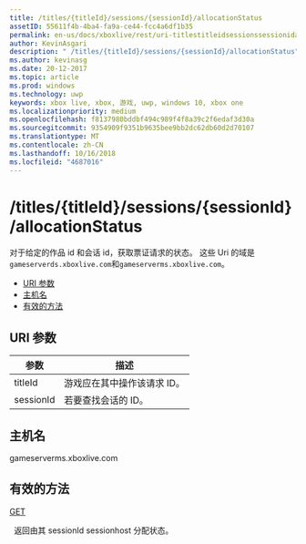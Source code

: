 ```yaml
---
title: /titles/{titleId}/sessions/{sessionId}/allocationStatus
assetID: 55611f4b-4ba4-fa9a-ce44-fcc4a6df1b35
permalink: en-us/docs/xboxlive/rest/uri-titlestitleidsessionssessionidallocationstatus.html
author: KevinAsgari
description: " /titles/{titleId}/sessions/{sessionId}/allocationStatus"
ms.author: kevinasg
ms.date: 20-12-2017
ms.topic: article
ms.prod: windows
ms.technology: uwp
keywords: xbox live, xbox, 游戏, uwp, windows 10, xbox one
ms.localizationpriority: medium
ms.openlocfilehash: f8137980bddbf494c989f4f8a39c2f6edaf3d30a
ms.sourcegitcommit: 9354909f9351b9635bee9bb2dc62db60d2d70107
ms.translationtype: MT
ms.contentlocale: zh-CN
ms.lasthandoff: 10/16/2018
ms.locfileid: "4687016"
---
```

# <a name="titlestitleidsessionssessionidallocationstatus"></a>/titles/{titleId}/sessions/{sessionId}/allocationStatus
对于给定的作品 id 和会话 id，获取票证请求的状态。 这些 Uri 的域是`gameserverds.xboxlive.com`和`gameserverms.xboxlive.com`。
 
  * [URI 参数](#ID4EU)
  * [主机名](#ID4EPB)
  * [有效的方法](#ID4EWB)
 
<a id="ID4EU"></a>

 
## <a name="uri-parameters"></a>URI 参数
 
| 参数| 描述| 
| --- | --- | 
| titleId| 游戏应在其中操作该请求 ID。| 
| sessionId| 若要查找会话的 ID。| 
  
<a id="ID4EPB"></a>

 
## <a name="host-name"></a>主机名
 
gameserverms.xboxlive.com
  
<a id="ID4EWB"></a>

 
## <a name="valid-methods"></a>有效的方法
  
[GET](uri-titlestitleidsessionssessionidallocationstatus-get.md)
 
&nbsp;&nbsp;返回由其 sessionId sessionhost 分配状态。
   